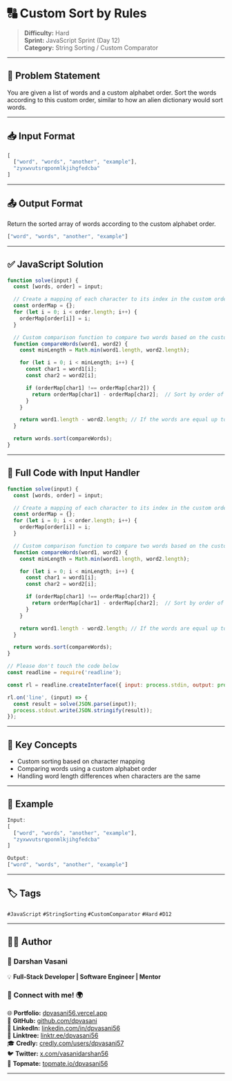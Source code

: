 # 🔠 Custom Sort by Rules

> **Difficulty:** Hard  
> **Sprint:** JavaScript Sprint (Day 12)  
> **Category:** String Sorting / Custom Comparator

---

## 🧩 Problem Statement

You are given a list of words and a custom alphabet order. Sort the words according to this custom order, similar to how an alien dictionary would sort words.

---

## 📥 Input Format

```js
[
  ["word", "words", "another", "example"],
  "zyxwvutsrqponmlkjihgfedcba"
]
```

---

## 📤 Output Format

Return the sorted array of words according to the custom alphabet order.

```js
["word", "words", "another", "example"]
```

---

## ✅ JavaScript Solution

```js
function solve(input) {
  const [words, order] = input;

  // Create a mapping of each character to its index in the custom order
  const orderMap = {};
  for (let i = 0; i < order.length; i++) {
    orderMap[order[i]] = i;
  }

  // Custom comparison function to compare two words based on the custom order
  function compareWords(word1, word2) {
    const minLength = Math.min(word1.length, word2.length);

    for (let i = 0; i < minLength; i++) {
      const char1 = word1[i];
      const char2 = word2[i];

      if (orderMap[char1] !== orderMap[char2]) {
        return orderMap[char1] - orderMap[char2];  // Sort by order of characters
      }
    }

    return word1.length - word2.length; // If the words are equal up to the min length, sort by length
  }

  return words.sort(compareWords);
}
```

---

## 📜 Full Code with Input Handler

```js
function solve(input) {
  const [words, order] = input;

  // Create a mapping of each character to its index in the custom order
  const orderMap = {};
  for (let i = 0; i < order.length; i++) {
    orderMap[order[i]] = i;
  }

  // Custom comparison function to compare two words based on the custom order
  function compareWords(word1, word2) {
    const minLength = Math.min(word1.length, word2.length);

    for (let i = 0; i < minLength; i++) {
      const char1 = word1[i];
      const char2 = word2[i];

      if (orderMap[char1] !== orderMap[char2]) {
        return orderMap[char1] - orderMap[char2];  // Sort by order of characters
      }
    }

    return word1.length - word2.length; // If the words are equal up to the min length, sort by length
  }

  return words.sort(compareWords);
}

// Please don't touch the code below
const readline = require('readline');

const rl = readline.createInterface({ input: process.stdin, output: process.stdout });

rl.on('line', (input) => {
  const result = solve(JSON.parse(input));
  process.stdout.write(JSON.stringify(result));
});
```

---

## 🧠 Key Concepts

- Custom sorting based on character mapping
- Comparing words using a custom alphabet order
- Handling word length differences when characters are the same

---

## 🧪 Example

```js
Input:
[
  ["word", "words", "another", "example"],
  "zyxwvutsrqponmlkjihgfedcba"
]

Output:
["word", "words", "another", "example"]
```

---

## 🏷️ Tags

`#JavaScript` `#StringSorting` `#CustomComparator` `#Hard` `#D12`

---

## 👨‍💻 Author  

### 🚀 **Darshan Vasani**  
💡 **Full-Stack Developer | Software Engineer | Mentor**    

### 🔗 Connect with me! 🌍  
🌐 **Portfolio:** [dpvasani56.vercel.app](https://dpvasani56.vercel.app/)  
🐙 **GitHub:** [github.com/dpvasani](https://github.com/dpvasani)  
💼 **LinkedIn:** [linkedin.com/in/dpvasani56](https://www.linkedin.com/in/dpvasani56/)  
🌳 **Linktree:** [linktr.ee/dpvasani56](https://linktr.ee/dpvasani56)  
🎓 **Credly:** [credly.com/users/dpvasani57](https://www.credly.com/users/dpvasani57/)  
🐦 **Twitter:** [x.com/vasanidarshan56](https://x.com/vasanidarshan56)  
📢 **Topmate:** [topmate.io/dpvasani56](https://topmate.io/dpvasani56)  

---